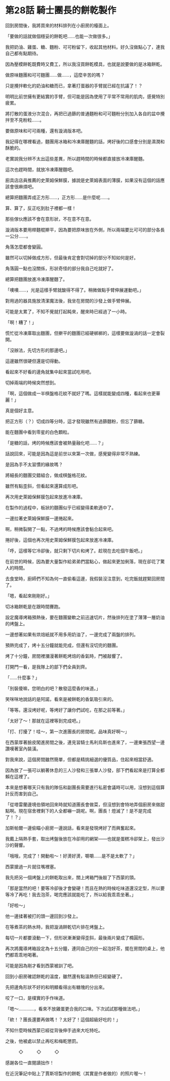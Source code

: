 # 第28話 騎士團長的餅乾製作

回到房間後，我將買來的材料排列在小廚房的檯面上。

「要做的話就做個穩妥的餅乾吧……也能一次做很多。」

我把奶油、雞蛋、糖、麵粉、可可粉留下，收起其他材料。好久沒做點心了，連我自己都有點期待。

因為壓模餅乾既費時又費工，所以我沒買餅乾模具，也就是說要做的是冰箱餅乾。

做原味麵團和可可麵團……做……，這麼辛苦的嗎？

只是攪拌軟化的奶油和糖而已，拿著打蛋器的手臂就已經在抗議了！？

明明比前世擁有更結實的手臂，但可能是因為使用了平常不常用的肌肉，感覺特別疲累。

將打散的蛋液分次混合，再把已過篩的普通麵粉和可可麵粉分別加入各自的盆中攪拌至不見粉粒……。

要做原味和可可兩種，還有漩渦版本吧。

我記得在哪裡看過，麵團用冰箱和冷凍庫醒麵的話，烤好後的口感會分別是濕潤和酥脆的。

老實說我分辨不太出這些差異，所以趕時間的時候都直接放冷凍庫醒麵。

這次也趕時間，就放冷凍庫醒麵吧。

廚具店店員推薦的史萊姆保鮮膜，據說是史萊姆表面的薄膜，如果沒有這個的話應該會很麻煩吧。

總算把麵團弄成正方形……，正方形……是什麼呢……。

算、算了，反正吃到肚子裡都一樣！

那些傢伙應該不會在意形狀，不在意不在意。

漩渦版本要用桿麵棍擀平，因為要把原味放在外側，所以兩端要比可可的部分各長一公分……。

角落怎麼都會變圓。

雖然可以切掉做成方形，但最後肯定會對切掉的部分不知如何是好。

角落圓一點也沒關係，形狀奇怪的部分我自己吃就好了。

總算把麵團放進冷凍庫醒麵了。

「噢噢……，光是這樣手臂就酸得不得了。稍微做點手臂伸展運動吧。」

對用過的器具施放清潔魔法後，我坐在房間的沙發上做手臂伸展。

可能是太累了，不知不覺就打起盹來，醒來時已經過了一小時。

「啊！糟了！」

慌忙從冷凍庫取出麵團，但擀平的麵團已經硬梆梆的，這樣要做漩渦的話一定會裂開。

「沒辦法，先切方形的那邊吧。」

這邊雖然很硬但還是切得動。

看起來不好看的邊角就集中起來當試吃用吧。

切掉兩端的時候突然想到。

「啊，這個做成一半棋盤格花紋不就好了嗎。這樣就能變成四種，看起來也更華麗！」

真是個好主意。

把正方形（？）切成四等分時，這才發現雖然有過篩麵粉，但忘了篩糖。

能在麵團中看到零星的白色顆粒。

「是糖的話，烤的時候應該會被熱量融化吧……？」

話說回來，可能是因為這是前世以來第一次做，感覺變得非常不熟練。

是因為手不太習慣的緣故嗎？

將細長的麵團交錯組合，做成棋盤格花紋。

雖然有點歪斜，但看起來還算成形吧。

再次用史萊姆保鮮膜包起來放進冷凍庫。

在製作的過程中，板狀的麵團似乎已經變得柔軟適中了。

一邊拉著史萊姆保鮮膜一邊捲起來。

啊，稍微裂開了一點，不過烤的時候應該會黏合起來吧。

捲好後，這個也再次用史萊姆保鮮膜包起來放進冷凍庫。

「呼，這樣等它冷卻後，就只剩下切片和烤了。趁現在去吃個午飯吧。」

在前世的時候，因為要大量製作給弟弟們當點心，做起來更加俐落，現在卻花了驚人的時間。

去食堂時，廚師們不知為何一直偷看這邊，我假裝沒注意到，吃完飯就趕緊回房間了。

「嗯，看起來剛剛好。」

切冰箱餅乾是在跟時間賽跑。

設定魔導烤箱預熱後，要在麵團變軟之前迅速切片，然後排列在塗了薄薄一層奶油的烤盤上。

一邊想著如果有烘焙紙就不用多用奶油了，一邊完成了兩盤的排列。

預熱完成了，烤十五分鐘就能完成，但還有沒切完的麵團。

烤了十分鐘，房間裡瀰漫著餅乾烤焙的香氣時，門被敲響了。

打開門一看，是我隊上的部下們全員到齊。

「……什麼事？」

「別裝傻嘛，您明白的吧？散發這麼香的味道。」

笑咪咪地說話的是阿諾，看來是被餅乾的香氣吸引來的。

「等等。還沒烤好呢，等烤好了讓你們試吃，在那之前等著。」

「太好了～！那就在這裡等到完成吧。」

「打、打擾了！哇～，第一次進團長的房間呢。品味真好啊～」

在西蒙厚著臉皮闖進房間之後，連見習騎士馬利烏斯也進來了，一邊東張西望一邊讚嘆著室內裝潢。

對我來說，這個房間雖然簡單，但都是精挑細選的優質品，住起來相當舒適。

因為放了一張可以躺著休息的三人沙發和三張單人沙發，部下們看起來是打算全都賴在這裡了。

本來是想著哪天只有我的隊伍和副團長需要進行私密會議時可以用，沒想到這個算計反而害到自己。

「從塔雷蘭邊境伯領地回來時就知道團長會做菜，但沒想到會特地弄個廚房來做甜點啊。現在宿舍裡剩下的人全都嚇一跳呢。啊，團長！燈滅了！是不是完成了！？」

加斯帕爾一邊偷瞄小廚房一邊說話，看來是發現烤好了而興奮起來。

我戴上隔熱手套，取出烤盤後放在冷卻用的網架——也就是蛋糕冷卻架上，發出沙沙的聲響。

「哦哦，完成了！開動啦～！好燙好燙，嚼嚼……是不是太軟了？」

西蒙搶過一片就往嘴裡塞。

我先把另一個烤盤上的餅乾取出來，關上烤箱門後敲了下西蒙的頭。

「那是當然的吧！要等冷卻後才會變硬！而且在熱的時候吃味道還沒定型，所以要等冷了再吃！我去泡茶，喝完應該就能吃了，所以給我乖乖坐著。」

「好啦～」

他一邊揉著被打的頭一邊回到沙發上。

在等煮茶的熱水時，我把漩渦餅乾切片排在烤盤上。

每切一片都要滾動一下，但形狀漸漸變得歪斜，最後兩片變成了橢圓形。

再次將魔導烤箱設定為十五分鐘，連同自己的份一起泡好茶，擺在房間的桌上，他們都乖乖地喝著。

可能是因為剛才看到西蒙被訓了吧。

回到小廚房確認餅乾的溫度，雖然還有點溫熱但已經變硬了。

先把邊角形狀不好的和明顯看得出有糖塊的分出來。

咬了一口，是樸實的手作味道。

「嗯～…………，看來不放雞蛋更合我的口味。下次試試那種做法吧。」

「欸！？團長還要再做嗎！？太好了！這個超級好吃的！」

不知什麼時候西蒙已經從背後伸手過來大吃特吃。

之後，他被處以禁止再吃和梅乾懲罰。

　　　◇　　　◇　　　◇

感謝各位一直閱讀拙作！

在近況筆記中貼上了賈斯坦製作的餅乾（其實是作者做的）的照片喔～！